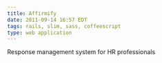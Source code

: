 ```yaml
---
title: Affirmify
date: 2011-09-14 16:57 EDT
tags: rails, slim, sass, coffeescript
type: web application
---
```


Response management system for HR professionals
